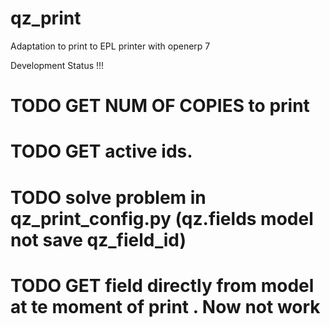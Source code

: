 # qz_print
Adaptation to print to EPL printer with openerp 7

Development Status !!!

# TODO GET NUM OF COPIES to print
# TODO GET active ids.
# TODO solve problem in qz_print_config.py   (qz.fields model not save qz_field_id)
# TODO GET field directly from model at te moment of print . Now not work